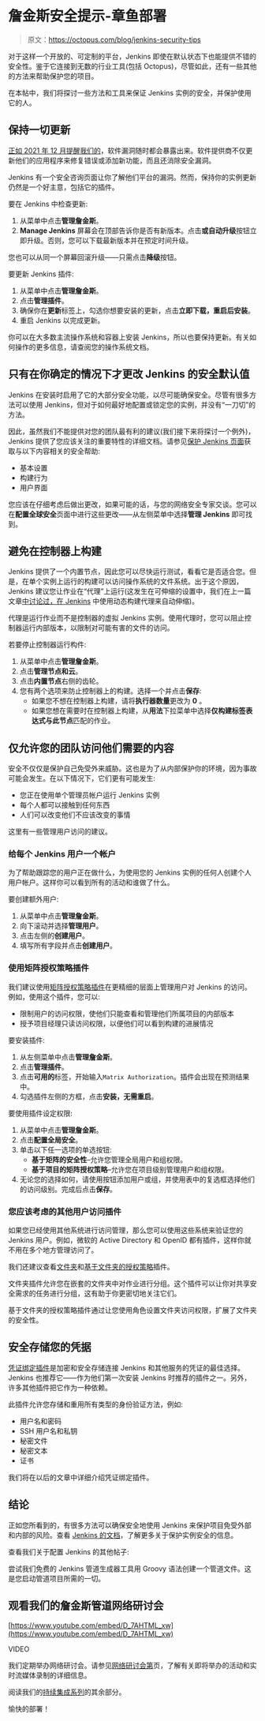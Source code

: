 # 詹金斯安全提示-章鱼部署

> 原文：<https://octopus.com/blog/jenkins-security-tips>

对于这样一个开放的、可定制的平台，Jenkins 即使在默认状态下也能提供不错的安全性。鉴于它连接到无数的行业工具(包括 Octopus)，尽管如此，还有一些其他的方法来帮助保护您的项目。

在本帖中，我们将探讨一些方法和工具来保证 Jenkins 实例的安全，并保护使用它的人。

## 保持一切更新

[正如 2021 年 12 月提醒我们的](https://octopus.com/blog/octopus-deploy-log4j-response)，软件漏洞随时都会暴露出来。软件提供商不仅更新他们的应用程序来修复错误或添加新功能，而且还消除安全漏洞。

Jenkins 有一个安全咨询页面让你了解他们平台的漏洞。然而，保持你的实例更新仍然是一个好主意，包括它的插件。

要在 Jenkins 中检查更新:

1.  从菜单中点击**管理詹金斯**。
2.  **Manage Jenkins** 屏幕会在顶部告诉你是否有新版本。点击**或自动升级**按钮立即升级。否则，您可以下载最新版本并在预定时间升级。

您也可以从同一个屏幕回滚升级——只需点击**降级**按钮。

要更新 Jenkins 插件:

1.  从菜单中点击**管理詹金斯**。
2.  点击**管理插件**。
3.  确保你在**更新**标签上，勾选你想要安装的更新，点击**立即下载，重启后安装**。
4.  重启 Jenkins 以完成更新。

你可以在大多数主流操作系统和容器上安装 Jenkins，所以也要保持更新。有关如何操作的更多信息，请查阅您的操作系统文档。

## 只有在你确定的情况下才更改 Jenkins 的安全默认值

Jenkins 在安装时启用了它的大部分安全功能，以尽可能确保安全。尽管有很多方法可以使用 Jenkins，但对于如何最好地配置或锁定您的实例，并没有“一刀切”的方法。

因此，虽然我们不能提供对您的团队最有利的建议(我们接下来将探讨一个例外)，Jenkins 提供了您应该关注的重要特性的详细文档。请参见[保护 Jenkins 页面](https://www.jenkins.io/doc/book/security/)获取与以下内容相关的安全帮助:

*   基本设置
*   构建行为
*   用户界面

您应该在仔细考虑后做出更改，如果可能的话，与您的网络安全专家交谈。您可以在**配置全球安全**页面中进行这些更改——从左侧菜单中选择**管理 Jenkins** 即可找到。

## 避免在控制器上构建

Jenkins 提供了一个内置节点，因此您可以尽快运行测试，看看它是否适合您。但是，在单个实例上运行的构建可以访问操作系统的文件系统。出于这个原因，Jenkins 建议您让作业在“代理”上运行(这发生在可伸缩的设置中，我们在上一篇文章[中讨论过，在 Jenkins](https://octopus.com/blog/jenkins-dynamic-build-agents) 中使用动态构建代理来自动伸缩)。

代理是运行作业而不是控制器的虚拟 Jenkins 实例。使用代理时，您可以阻止控制器运行内部版本，以限制对可能有害的文件的访问。

若要停止控制器运行构件:

1.  从菜单中点击**管理詹金斯**。
2.  点击**管理节点和云**。
3.  点击**内置节点**右侧的齿轮。
4.  您有两个选项来防止控制器上的构建。选择一个并点击**保存**:
    *   如果您不想在控制器上构建，请将**执行器数量**更改为 **0** 。
    *   如果您想在需要时在控制器上构建，从**用法**下拉菜单中选择**仅构建标签表达式与此节点**匹配的作业。

## 仅允许您的团队访问他们需要的内容

安全不仅仅是保护自己免受外来威胁。这也是为了从内部保护你的环境，因为事故可能会发生。在以下情况下，它们更有可能发生:

*   您正在使用单个管理员帐户运行 Jenkins 实例
*   每个人都可以接触到任何东西
*   人们可以改变他们不应该改变的事情

这里有一些管理用户访问的建议。

### 给每个 Jenkins 用户一个帐户

为了帮助跟踪您的用户正在做什么，为使用您的 Jenkins 实例的任何人创建个人用户帐户。这样你可以看到所有的活动和谁做了什么。

要创建额外用户:

1.  从菜单中点击**管理詹金斯**。
2.  向下滚动并选择**管理用户**。
3.  点击左侧的**创建用户**。
4.  填写所有字段并点击**创建用户**。

### 使用矩阵授权策略插件

我们建议使用[矩阵授权策略插件](https://plugins.jenkins.io/matrix-auth/)在更精细的层面上管理用户对 Jenkins 的访问。例如，使用这个插件，您可以:

*   限制用户的访问权限，使他们只能查看和管理他们所属项目的内部版本
*   授予项目经理只读访问权限，以便他们可以看到构建的进展情况

要安装插件:

1.  从左侧菜单中点击**管理詹金斯**。
2.  点击**管理插件**。
3.  点击**可用的**标签，开始输入`Matrix Authorization`。插件会出现在预测结果中。
4.  勾选插件左侧的方框，点击**安装，无需重启**。

要使用插件设定权限:

1.  从菜单中点击**管理詹金斯**。
2.  点击**配置全局安全**。
3.  单击以下任一选项的单选按钮:
    *   **基于矩阵的安全性**–允许您管理全局用户和组权限。
    *   **基于项目的矩阵授权策略**–允许您在项目级别管理用户和组权限。
4.  无论您的选择如何，请使用按钮添加用户或组，并使用表中的复选框选择他们的访问级别。完成后点击**保存**。

### 您应该考虑的其他用户访问插件

如果您已经使用其他系统进行访问管理，那么您可以使用这些系统来验证您的 Jenkins 用户。例如，微软的 Active Directory 和 OpenID 都有插件，这样你就不用在多个地方管理访问了。

我们还建议查看[文件夹](https://plugins.jenkins.io/cloudbees-folder/)和[基于文件夹的授权策略](https://plugins.jenkins.io/folder-auth/)插件。

文件夹插件允许您在嵌套的文件夹中对作业进行分组。这个插件可以让你对共享安全需求的任务进行分组，这有助于你更密切地关注它们。

基于文件夹的授权策略插件通过让您使用角色设置文件夹访问权限，扩展了文件夹的安全性。

## 安全存储您的凭据

[凭证绑定插件](https://plugins.jenkins.io/credentials-binding/)是加密和安全存储连接 Jenkins 和其他服务的凭证的最佳选择。Jenkins 也推荐它——作为他们第一次安装 Jenkins 时推荐的插件之一。另外，许多其他插件把它作为一种依赖。

此插件允许您存储和重用所有类型的身份验证方法，例如:

*   用户名和密码
*   SSH 用户名和私钥
*   秘密文件
*   秘密文本
*   证书

我们将在以后的文章中详细介绍凭证绑定插件。

## 结论

正如您所看到的，有很多方法可以确保安全地使用 Jenkins 来保护项目免受外部和内部的风险。查看 [Jenkins 的文档](https://www.jenkins.io/doc/book/security/)，了解更多关于保护实例安全的信息。

查看我们关于配置 Jenkins 的其他帖子:

尝试我们免费的 Jenkins 管道生成器工具用 Groovy 语法创建一个管道文件。这是您启动管道项目所需的一切。

## 观看我们的詹金斯管道网络研讨会

[https://www.youtube.com/embed/D_7AHTML_xw](https://www.youtube.com/embed/D_7AHTML_xw)

VIDEO

我们定期举办网络研讨会。请参见[网络研讨会第](https://octopus.com/events)页，了解有关即将举办的活动和实时流媒体录制的详细信息。

阅读我们的[持续集成系列](https://octopus.com/blog/tag/CI%20Series)的其余部分。

愉快的部署！